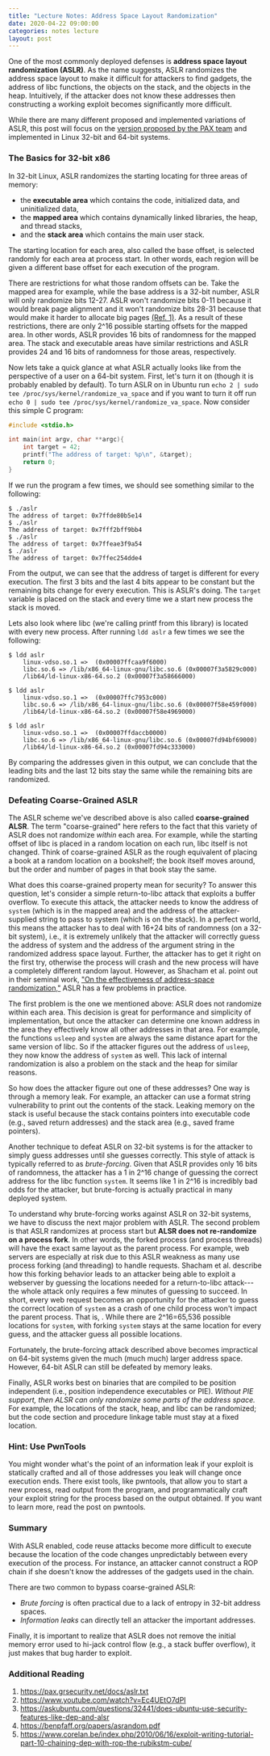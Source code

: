 ```yaml
---
title: "Lecture Notes: Address Space Layout Randomization"
date: 2020-04-22 09:00:00
categories: notes lecture
layout: post
---
```



One of the most commonly deployed defenses is **address space layout
randomization (ASLR)**. As the name suggests, ASLR randomizes the address space
layout to make it difficult for attackers to find gadgets, the address of libc
functions, the objects on the stack, and the objects in the heap. Intuitively,
if the attacker does not know these addresses then constructing a working
exploit becomes significantly more difficult.

While there are many different proposed and implemented variations of ASLR, this
post will focus on the [version proposed by the PAX
team](https://pax.grsecurity.net/docs/aslr.txt) and implemented in Linux 32-bit
and 64-bit systems.


### The Basics for 32-bit x86 

In 32-bit Linux, ASLR randomizes the starting locating for three areas of memory: 
 - the **executable area** which contains the code, initialized data, and
   uninitialized data,
 - the **mapped area** which contains dynamically linked libraries, the heap,
   and thread stacks, 
 - and the **stack area** which contains the main user stack. 

The starting location for each area, also called the base offset, is selected
randomly for each area at process start. In other words, each region will be
given a different base offset for each execution of the program. 

There are restrictions for what those random offsets can be.  Take the mapped
area for example, while the base address is a 32-bit number, ASLR will only
randomize bits 12-27. ASLR won't randomize bits 0-11 because it would break
page alignment and it won't randomize bits 28-31 because that would make it
harder to allocate big pages [(Ref. 1)][aslr-problems]. As a result of these
restrictions, there are only 2^16 possible starting offsets for the mapped
area. In other words, ASLR provides 16 bits of randomness for the mapped area.
The stack and executable areas have similar restrictions and ASLR provides 24
and 16 bits of randomness for those areas, respectively.

Now lets take a quick glance at what  ASLR actually looks like from the
perspective of a user on a 64-bit system. First, let's turn it on (though it is
probably enabled by default). To turn ASLR on in Ubuntu run `echo 2 | sudo tee
/proc/sys/kernel/randomize_va_space` and if you want to turn it off run `echo 0
| sudo tee /proc/sys/kernel/randomize_va_space`. Now consider this simple C
program:


```c
#include <stdio.h>

int main(int argv, char **argc){
    int target = 42;
    printf("The address of target: %p\n", &target);
    return 0;
}
```

If we run the program a few times, we should see something similar to the
following:

```
$ ./aslr
The address of target: 0x7ffde80b5e14
$ ./aslr
The address of target: 0x7fff2bff9bb4
$ ./aslr
The address of target: 0x7ffeae3f9a54
$ ./aslr
The address of target: 0x7ffec254dde4
```

From the output, we can see that the address of target is different for every
execution.  The first 3 bits and the last 4 bits appear to be constant but the
remaining bits change for every execution. This is ASLR's doing. The `target`
variable is placed on the stack and every time we a start new process the stack
is moved. 

Lets also look where libc (we're calling printf from this library) is located
with every new process. After running `ldd aslr` a few times we see the
following: 

```
$ ldd aslr
    linux-vdso.so.1 =>  (0x00007ffcaa9f6000)
    libc.so.6 => /lib/x86_64-linux-gnu/libc.so.6 (0x00007f3a5829c000)
    /lib64/ld-linux-x86-64.so.2 (0x00007f3a58666000)

$ ldd aslr
    linux-vdso.so.1 =>  (0x00007ffc7953c000)
    libc.so.6 => /lib/x86_64-linux-gnu/libc.so.6 (0x00007f58e459f000)
    /lib64/ld-linux-x86-64.so.2 (0x00007f58e4969000)

$ ldd aslr
    linux-vdso.so.1 =>  (0x00007ffdaccb0000)
    libc.so.6 => /lib/x86_64-linux-gnu/libc.so.6 (0x00007fd94bf69000)
    /lib64/ld-linux-x86-64.so.2 (0x00007fd94c333000)
```

By comparing the addresses given in this output, we can conclude that the
leading bits and the last 12 bits stay the same while the remaining bits are
randomized.

### Defeating Coarse-Grained ASLR

The ASLR scheme we've described above is also called **coarse-grained ALSR**.
The term "coarse-grained" here refers to the fact that this variety of ASLR
does not randomize *within* each area. For example, while the starting offset
of libc is placed in a random location on each run, libc itself is not changed.
Think of coarse-grained ASLR as the rough equivalent of placing a book at a
random location on a bookshelf; the book itself moves around, but the order and
number of pages in that book stay the same. 

What does this coarse-grained property mean for security? To answer this
question, let's consider a simple return-to-libc attack that exploits a buffer
overflow. To execute this attack, the attacker needs to know the address of
`system` (which is in the mapped area) and the address of the attacker-supplied
string to pass to system (which is on the stack).  In a perfect world, this
means the attacker has to deal with 16+24 bits of randomness (on a 32-bit
system), i.e., it is extremely unlikely that the attacker will correctly guess
the address of system  and the address of the argument string in the randomized
address space layout. Further, the attacker has to get it right on the first
try, otherwise the process will crash and the new process will have a
completely different random layout. However, as Shacham et al. point out in
their seminal work, ["On the effectiveness of address-space
randomization,"][aslr-problems] ASLR has a few problems in practice.

The first problem is the one we mentioned above: ASLR does not randomize within
each area. This decision is great for performance and simplicity of
implementation, but once the attacker can determine one known address in the
area they effectively know all other addresses in that area. For example, the
functions `usleep` and `system` are always the same distance apart for the same
version of libc. So if the attacker figures out the address of `usleep`, they
now know the address of `system` as well. This lack of internal randomization
is also a problem on the stack and the heap for similar reasons.  

So how does the attacker figure out one of these addresses? One way is through
a memory leak. For example, an attacker can use a format string vulnerability
to print out the contents of the stack. Leaking memory on the stack is useful
because the stack contains pointers into executable code (e.g.,
saved return addresses) and the stack area (e.g., saved frame pointers).

Another technique to defeat ASLR on 32-bit systems is for the attacker to
simply guess addresses until she guesses correctly. This style of attack is
typically referred to as *brute-forcing*. Given that ASLR provides only 16 bits
of randomness, the attacker has a 1 in 2^16 change of guessing the correct
address for the libc function `system`. It seems like 1 in 2^16 is incredibly
bad odds for the attacker, but brute-forcing is actually practical in many
deployed system. 

To understand why brute-forcing works against ASLR on 32-bit systems, we have
to discuss the next major problem with ASLR.   The second problem is that ASLR
randomizes at process start but **ALSR does not re-randomize on a process
fork**. In other words, the forked process (and process threads) will have the
exact same layout as the parent process. For example, web servers are
especially at risk due to this ASLR weakness as many use process forking (and
threading) to handle requests.  Shacham et al. describe how this forking
behavior leads to an attacker being able to exploit a webserver by guessing the
locations needed for a return-to-libc attack---the whole attack only requires a
few minutes of guessing to succeed. In short, every web request becomes an
opportunity for the attacker to guess the correct location of `system` as a
crash of one child process won't impact the parent process. That is, .  While
there are 2^16=65,536 possible locations for `system`, with forking `system`
stays at the same location for every guess, and the attacker guess all possible
locations.     

[aslr-problems]:https://dl.acm.org/doi/10.1145/1030083.1030124

Fortunately, the brute-forcing attack described above becomes impractical on
64-bit systems given the much (much much) larger address space. However, 64-bit
ASLR can still be defeated by memory leaks. 

Finally, ASLR works best on  binaries that are compiled to be position
independent (i.e., position independence executables or PIE). *Without PIE
support, then ALSR can only randomize some parts of the address space.* For
example, the locations of the stack, heap, and libc can be randomized; but the
code section and procedure linkage table must stay at a fixed location. 


### Hint: Use PwnTools 

You might wonder what's the point of an information leak if your exploit is
statically crafted and all of those addresses you leak will change once
execution ends. There exist tools, like pwntools, that allow you to start a
new process, read output from the program, and programmatically craft your
exploit string for the process based on the output obtained. If you want to
learn more, read the post on pwntools.

### Summary

With ASLR enabled, code reuse attacks become more difficult to execute because
the location of the code changes unpredictably between every execution of the
process. For instance, an attacker cannot construct a ROP chain if she doesn't
know the addresses of the gadgets used in the chain.  

There are two common to bypass coarse-grained ASLR:
 - *Brute forcing* is often practical due to a lack of entropy in 32-bit address spaces.
 - *Information leaks* can directly tell an attacker the important addresses.  

Finally, it is important to realize that ASLR does not remove the initial
memory error used to hi-jack control flow (e.g., a stack buffer overflow), it
just makes that bug harder to exploit.


### Additional Reading 

1. https://pax.grsecurity.net/docs/aslr.txt
2. https://www.youtube.com/watch?v=Ec4UEtO7dPI
3. https://askubuntu.com/questions/32441/does-ubuntu-use-security-features-like-dep-and-alsr
4. https://benpfaff.org/papers/asrandom.pdf
5. https://www.corelan.be/index.php/2010/06/16/exploit-writing-tutorial-part-10-chaining-dep-with-rop-the-rubikstm-cube/
